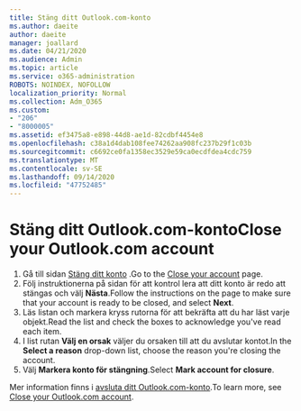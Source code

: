 ```yaml
---
title: Stäng ditt Outlook.com-konto
ms.author: daeite
author: daeite
manager: joallard
ms.date: 04/21/2020
ms.audience: Admin
ms.topic: article
ms.service: o365-administration
ROBOTS: NOINDEX, NOFOLLOW
localization_priority: Normal
ms.collection: Adm_O365
ms.custom:
- "206"
- "8000005"
ms.assetid: ef3475a8-e898-44d8-ae1d-82cdbf4454e8
ms.openlocfilehash: c38a1d4dab108fee74262aa908fc237b29f1c03b
ms.sourcegitcommit: c6692ce0fa1358ec3529e59ca0ecdfdea4cdc759
ms.translationtype: MT
ms.contentlocale: sv-SE
ms.lasthandoff: 09/14/2020
ms.locfileid: "47752485"
---
```

# <a name="close-your-outlookcom-account"></a><span data-ttu-id="2c982-102">Stäng ditt Outlook.com-konto</span><span class="sxs-lookup"><span data-stu-id="2c982-102">Close your Outlook.com account</span></span>

1. <span data-ttu-id="2c982-103">Gå till sidan [Stäng ditt konto](https://go.microsoft.com/fwlink/p/?linkid=845493) .</span><span class="sxs-lookup"><span data-stu-id="2c982-103">Go to the [Close your account](https://go.microsoft.com/fwlink/p/?linkid=845493) page.</span></span>
2. <span data-ttu-id="2c982-104">Följ instruktionerna på sidan för att kontrol lera att ditt konto är redo att stängas och välj **Nästa**.</span><span class="sxs-lookup"><span data-stu-id="2c982-104">Follow the instructions on the page to make sure that your account is ready to be closed, and select **Next**.</span></span>
3. <span data-ttu-id="2c982-105">Läs listan och markera kryss rutorna för att bekräfta att du har läst varje objekt.</span><span class="sxs-lookup"><span data-stu-id="2c982-105">Read the list and check the boxes to acknowledge you've read each item.</span></span>
4. <span data-ttu-id="2c982-106">I list rutan **Välj en orsak** väljer du orsaken till att du avslutar kontot.</span><span class="sxs-lookup"><span data-stu-id="2c982-106">In the **Select a reason** drop-down list, choose the reason you're closing the account.</span></span>
5. <span data-ttu-id="2c982-107">Välj **Markera konto för stängning**.</span><span class="sxs-lookup"><span data-stu-id="2c982-107">Select **Mark account for closure**.</span></span>

<span data-ttu-id="2c982-108">Mer information finns i [avsluta ditt Outlook.com-konto](https://support.office.com/article/564b801e-2a47-4cb2-afa8-12ead3185038?wt.mc_id=Office_Outlook_com_Alchemy).</span><span class="sxs-lookup"><span data-stu-id="2c982-108">To learn more, see [Close your Outlook.com account](https://support.office.com/article/564b801e-2a47-4cb2-afa8-12ead3185038?wt.mc_id=Office_Outlook_com_Alchemy).</span></span>
  